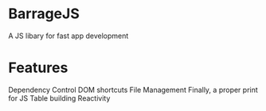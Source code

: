 # BarrageJS
A JS libary for fast app development

# Features
Dependency Control
DOM shortcuts
File Management
Finally, a proper print for JS
Table building
Reactivity

